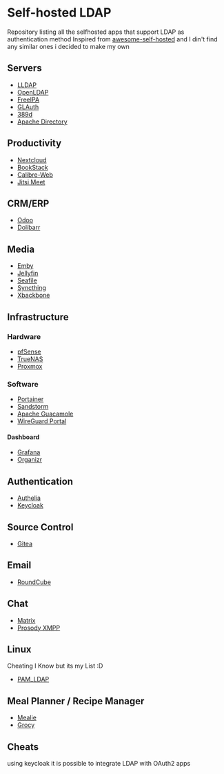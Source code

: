 
# Self-hosted LDAP
Repository listing all the selfhosted apps that support LDAP as authentication method
Inspired from [awesome-self-hosted](https://github.com/awesome-selfhosted/awesome-selfhosted) and I din't find any similar ones i decided to make my own

## Servers
 - [LLDAP](https://github.com/nitnelave/lldap)
 - [OpenLDAP](https://www.openldap.org/)
 - [FreeIPA](https://www.freeipa.org/page/Main_Page)
 - [GLAuth](https://github.com/glauth/glauth)
 - [389d](https://directory.fedoraproject.org/index.html)
 - [Apache Directory](https://directory.apache.org/)

## Productivity
 - [Nextcloud](https://nextcloud.com)
 - [BookStack](https://www.bookstackapp.com/)
 - [Calibre-Web](https://github.com/janeczku/calibre-web)
 - [Jitsi Meet](https://meet.jit.si/)
## CRM/ERP
- [Odoo](https://www.odoo.com/)
- [Dolibarr](https://www.dolibarr.org/)

## Media
- [Emby](https://emby.media/)
- [Jellyfin](https://jellyfin.org/)
- [Seafile](https://www.seafile.com/en/home/)
- [Syncthing](https://syncthing.net/)
- [Xbackbone](https://xbackbone.app/)

## Infrastructure
 ### Hardware
- [pfSense](https://pfsense.org/)
- [TrueNAS](https://www.truenas.com/)
- [Proxmox](https://www.proxmox.com/en/)

### Software
- [Portainer](https://www.portainer.io/)
- [Sandstorm](https://sandstorm.io/)
- [Apache Guacamole](https://guacamole.apache.org/)
- [WireGuard Portal](https://github.com/h44z/wg-portal)

#### Dashboard
- [Grafana](https://grafana.com/)
- [Organizr](https://organizr.app/)

## Authentication
- [Authelia](https://www.authelia.com/)
- [Keycloak](https://www.keycloak.org/)

## Source Control
- [Gitea](https://gitea.io/en-us/)

## Email
- [RoundCube](https://roundcube.net/)

## Chat
- [Matrix](https://matrix.org/)
- [Prosody XMPP](https://prosody.im/doc/modules/mod_auth_ldap)

## Linux
Cheating I Know but its my List :D
- [PAM_LDAP](https://wiki.debian.org/LDAP/PAM)

## Meal Planner / Recipe Manager
- [Mealie](https://hay-kot.github.io/mealie/)
- [Grocy](https://grocy.info/)

## Cheats
using keycloak it is possible to integrate LDAP with OAuth2 apps
